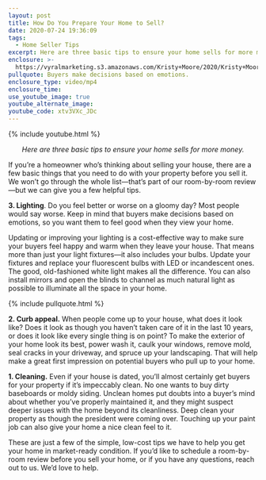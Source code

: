 ```yaml
---
layout: post
title: How Do You Prepare Your Home to Sell?
date: 2020-07-24 19:36:09
tags:
  - Home Seller Tips
excerpt: Here are three basic tips to ensure your home sells for more money.
enclosure: >-
  https://vyralmarketing.s3.amazonaws.com/Kristy+Moore/2020/Kristy+Moore+How+to+Prepare+Your+Home+to+Sell+2.mp4
pullquote: Buyers make decisions based on emotions.
enclosure_type: video/mp4
enclosure_time:
use_youtube_image: true
youtube_alternate_image:
youtube_code: xtv3VXc_JDc
---
```


{% include youtube.html %}

<p style="text-align: center;"><em>Here are three basic tips to ensure your home sells for more money.</em></p>

If you’re a homeowner who’s thinking about selling your house, there are a few basic things that you need to do with your property before you sell it. We won’t go through the whole list—that’s part of our room-by-room review—but we can give you a few helpful tips.

**3\. Lighting**. Do you feel better or worse on a gloomy day? Most people would say worse. Keep in mind that buyers make decisions based on emotions, so you want them to feel good when they view your home.&nbsp;

Updating or improving your lighting is a cost-effective way to make sure your buyers feel happy and warm when they leave your house. That means more than just your light fixtures—it also includes your bulbs. Update your fixtures and replace your fluorescent bulbs with LED or incandescent ones. The good, old-fashioned white light makes all the difference. You can also install mirrors and open the blinds to channel as much natural light as possible to illuminate all the space in your home.

{% include pullquote.html %}

**2\. Curb appeal.** When people come up to your house, what does it look like? Does it look as though you haven’t taken care of it in the last 10 years, or does it look like every single thing is on point? To make the exterior of your home look its best, power wash it, caulk your windows, remove mold, seal cracks in your driveway, and spruce up your landscaping. That will help make a great first impression on potential buyers who pull up to your home.

**1\. Cleaning.** Even if your house is dated, you’ll almost certainly get buyers for your property if it’s impeccably clean. No one wants to buy dirty baseboards or moldy siding. Unclean homes put doubts into a buyer’s mind about whether you’ve properly maintained it, and they might suspect deeper issues with the home beyond its cleanliness. Deep clean your property as though the president were coming over. Touching up your paint job can also give your home a nice clean feel to it.

These are just a few of the simple, low-cost tips we have to help you get your home in market-ready condition. If you’d like to schedule a room-by-room review before you sell your home, or if you have any questions, reach out to us. We’d love to help.
